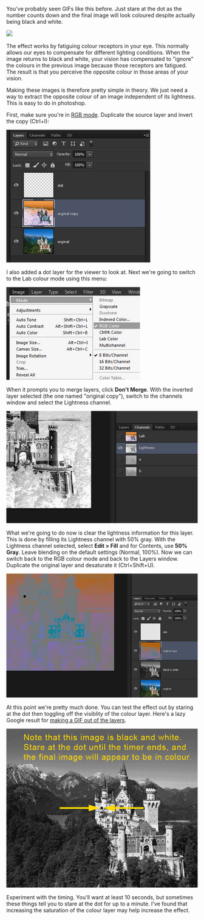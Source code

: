 You've probably seen GIFs like this before. Just stare at the dot as the number counts down and the final image will look coloured despite actually being black and white.

![](http://i.imgur.com/YemgUTX.gif)

The effect works by fatiguing colour receptors in your eye. This normally allows our eyes to compensate for different lighting conditions. When the image returns to black and white, your vision has compensated to "ignore" the colours in the previous image because those receptors are fatigued. The result is that you perceive the opposite colour in those areas of your vision.

Making these images is therefore pretty simple in theory. We just need a way to extract the opposite colour of an image independent of its lightness. This is easy to do in photoshop.

First, make sure you're in [RGB mode](rgb.jpg). Duplicate the source layer and invert the copy (Ctrl+I):

![](layers1.jpg)

I also added a dot layer for the viewer to look at. Next we're going to switch to the Lab colour mode using this menu:

![](rgb.jpg)

When it prompts you to merge layers, click **Don't Merge**. With the inverted layer selected (the one named "original copy"), switch to the channels window and select the Lightness channel.

![](channels.jpg)

What we're going to do now is clear the lightness information for this layer. This is done by filling its Lightness channel with 50% gray. With the Lightness channel selected, select **Edit > Fill** and for Contents, use **50% Gray**. Leave blending on the default settings (Normal, 100%). Now we can switch back to the RGB colour mode and back to the Layers window. Duplicate the original layer and desaturate it (Ctrl+Shift+U).

![](layersdone.jpg)

At this point we're pretty much done. You can test the effect out by staring at the dot then toggling off the visiblity of the colour layer. Here's a lazy Google result for [making a GIF out of the layers](https://www.google.ca/search?q=photoshop+gif+from+layers&oq=photoshop+gif+from+layers).

![](result.gif)

Experiment with the timing. You'll want at least 10 seconds, but sometimes these things tell you to stare at the dot for up to a minute. I've found that increasing the saturation of the colour layer may help increase the effect.